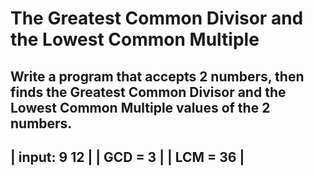 # The Greatest Common Divisor and the Lowest Common Multiple
Write a program that accepts 2 numbers, then finds the Greatest Common Divisor and the Lowest Common Multiple values of the 2 numbers.
------------------
| input: 9 12    |
| GCD = 3        |
| LCM = 36       |
------------------